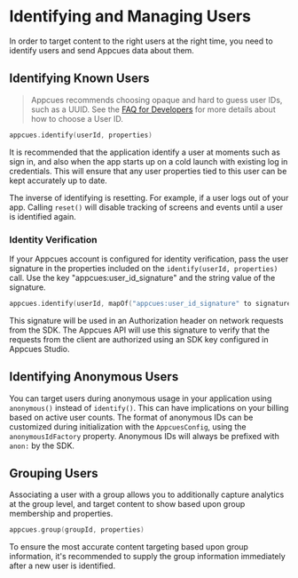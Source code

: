 # Identifying and Managing Users

In order to target content to the right users at the right time, you need to identify users and send Appcues data about them.

## Identifying Known Users

> Appcues recommends choosing opaque and hard to guess user IDs, such as a UUID. See the [FAQ for Developers](https://docs.appcues.com/article/159-faq#choosing-a-user-id) for more details about how to choose a User ID.

```kotlin
appcues.identify(userId, properties)
```

It is recommended that the application identify a user at moments such as sign in, and also when the app starts up on a cold launch with existing log in credentials. This will ensure that any user properties tied to this user can be kept accurately up to date.

The inverse of identifying is resetting. For example, if a user logs out of your app. Calling `reset()` will disable tracking of screens and events until a user is identified again.

### Identity Verification
If your Appcues account is configured for identity verification, pass the user signature in the properties included on the `identify(userId, properties)` call. Use the key "appcues:user_id_signature" and the string value of the signature.

```kotlin
appcues.identify(userId, mapOf("appcues:user_id_signature" to signature))
```

This signature will be used in an Authorization header on network requests from the SDK. The Appcues API will use this signature to verify that the requests from the client are authorized using an SDK key configured in Appcues Studio.

## Identifying Anonymous Users

You can target users during anonymous usage in your application using `anonymous()` instead of `identify()`.  This can have implications on your billing based on active user counts. The format of anonymous IDs can be customized during initialization with the `AppcuesConfig`, using the `anonymousIdFactory` property. Anonymous IDs will always be prefixed with `anon:` by the SDK.

## Grouping Users

Associating a user with a group allows you to additionally capture analytics at the group level, and target content to show based upon group membership and properties.

```kotlin
appcues.group(groupId, properties)
```

To ensure the most accurate content targeting based upon group information, it's recommended to supply the group information immediately after a new user is identified.
